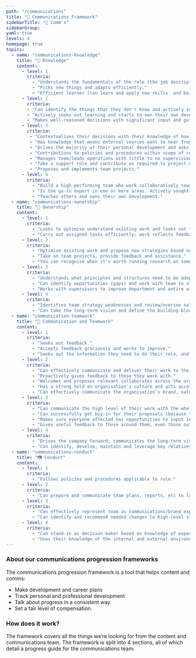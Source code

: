 ```yaml
---
path: "/communications"
title: "📡 Communications Framework"
sidebarTitle: "📡 Comm's"
sidebarGroup:
yaml: true
levels: 4
homepage: true
topics:
  - name: "communications-knowledge"
    title: "🧠 Knowledge"
    content:
      - level: 1
        criteria:
          - "Understands the fundamentals of the role (the job description) and can apply knowledge."
          - "Picks new things and adapts efficiently."
          - "Efficient learner (can learn and apply new skills  and being developed by others."
      - level: 2
        criteria:
        - "Can identify the things that they don't know and actively source knowledge."
        - "Actively seeks out learning and starts to own their own development."
        - "Makes well-reasoned decisions with significant input and guidance from others."
      - level: 3
        criteria:
         - "Contextualises their decisions with their knowledge of how other teams operate."
         - "Has knowledge that means external sources want to hear from them, independent of organisation's success."
         - "Drives the majority of their personal development and asks for feedback and input at the right time."
         - "Contributions to policies and procedures within scope of responsibility are evident."
         - "Manages team/leads operations with little to no supervision."
         - "Take a support role and contribute as required to project development and management."
         - "Proposes and implements team projects."
      - level: 4
        criteria:
          - "Build a high performing team who work collaboratively towards achieving predetermined goals"
          - "Is the go-to expert in one or more areas. Actively sought out by others for input and guidance on their area."
          - "Teaches others and owns their own development."
  - name: "communications-ownership"
    title: "💼 Ownership"
    content:
      - level: 1
        criteria:
          - "Looks to optimise understand existing work and looks out for how to improve."
          - "Carry out assigned tasks efficiently; work reflects feedback."
      - level: 2
        criteria:
          - "Optimise existing work and propose new strategies based on knowledge."
          - "Take on team projects, provide feedback and assistance."
          - "You can recognise when it's worth running research on something and when it isn't."
      - level: 3
        criteria:
          - "Understands what principles and structures need to be adopted in specific situations."
          - "Can identify opportunities (gaps) and work with team to utilise opportunities."
          - "Works with supervisors to improve department and entire organisation's development."
      - level: 4
        criteria:
          - "Identifies team strategy weaknesses and review/oversee solutions implementation."
          - "Can take the long-term vision and define the building blocks needed to get there."
  - name: "communication-teamwork"
    title: "📶 Communication and Teamwork"
    content:
      - level: 1
        criteria:
          - "Seeks out feedback."
          - "Accepts feedback graciously and works to improve."
          - "Seeks out the information they need to do their role, and communicates what they're doing with the people affected."
      - level: 2
        criteria:
          - "Can effectively communicate and deliver their work to their team and others."
          - "Proactively gives feedback to those they work with."
          - "Welcomes and proposes relevant collaborates across the organisation."
          - "Has a strong hold on organisation's culture and acts accordingly."
          - "Can effectively communicate the organisation’s brand, values and vision."
      - level: 3
        criteria:
          - "Can communicate the high level of their work with the whole company."
          - "Can successfully get buy-in for their proposals (because they understand brand mission)."
          - "Makes sure everyone affected has opportunities to input into relevant decisions."
          - "Gives useful feedback to those around them, even those outside their team."
      - level: 4
        criteria:
          - "Drives the company forward; communicates the long-term vision."
          - "Can identify, develop, maintain and leverage key relationships."
  - name: "communications-conduct"
    title: "📷 Conduct"
    content:
      - level: 1
        criteria:
          - "Follows policies and procedures applicable to role."
      - level: 2
        criteria:
          - "Can prepare and communicate team plans, reports, etc to larger organisation and stakeholders within organisation's regulations."
      - level: 3
        criteria:
          - "Can effectively represent team as communications/brand expert within and outside work."
          - "Can identify and recommend needed changes to high-level staff (based on knowledge or organisation)."
      - level: 4
        criteria:
          - "Can stand-in as decision maker based on knowledge of expectations and policies."
          - "Uses their knowledge of the internal and external environment to develop strategy and internal policy. Applies creative analysis and spots ways to fix things that aren't working."
---
```

### About our communications progression frameworks
The communications progression framework is a tool that helps content and comms:
- Make development and career plans
- Track personal and professional development
- Talk about progress in a consistent way
- Set a fair level of compensation.

### How does it work?

The framework covers all the things we’re looking for from the content and communications team. The framework is split into 4 sections, all of which detail a progress guide for the communications team: